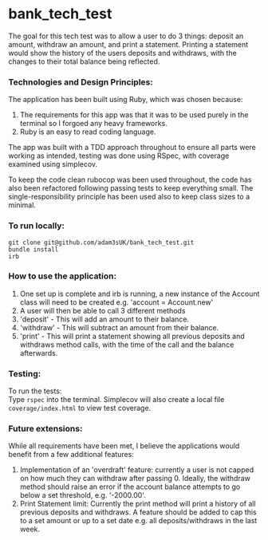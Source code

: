# bank_tech_test
The goal for this tech test was to allow a user to do 3 things: deposit an amount, withdraw an amount, and print a statement. Printing a statement would show the history of the users deposits and withdraws, with the changes to their total balance being reflected.
### Technologies and Design Principles:
The application has been built using Ruby, which was chosen because:
1. The requirements for this app was that it was to be used purely in the terminal so I forgoed any heavy frameworks.
2. Ruby is an easy to read coding language.

The app was built with a TDD approach throughout to ensure all parts were working as intended, testing was done using RSpec, with coverage examined using simplecov.

To keep the code clean rubocop was been used throughout, the code has also been refactored following passing tests to keep everything small. The single-responsibility principle has been used also to keep class sizes to a minimal.

### To run locally:
`git clone git@github.com/adam3sUK/bank_tech_test.git`  
`bundle install`  
`irb`

### How to use the application:
1. One set up is complete and irb is running, a new instance of the Account class will need to be created e.g. 'account = Account.new'
2. A user will then be able to call 3 different methods
1. 'deposit' - This will add an amount to their balance.
2. 'withdraw' - This will subtract an amount from their balance.
3. 'print' - This will print a statement showing all previous deposits and withdraws method calls, with the time of the call and the balance afterwards.

### Testing:  
To run the tests:  
Type `rspec` into the terminal.
Simplecov will also create a local file `coverage/index.html` to view test coverage.

### Future extensions:
While all requirements have been met, I believe the applications would benefit from a few additional features:
1. Implementation of an 'overdraft' feature: currently a user is not capped on how much they can withdraw after passing 0. Ideally, the withdraw method should raise an error if the account balance attempts to go below a set threshold, e.g. '-2000.00'.
2. Print Statement limit: Currently the print method will print a history of all previous deposits and withdraws. A feature should be added to cap this to a set amount or up to a set date e.g. all deposits/withdraws in the last week.

